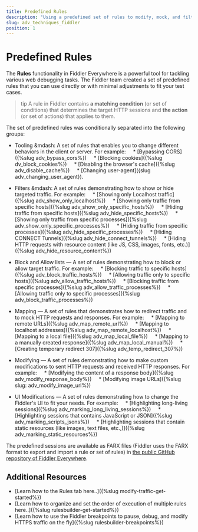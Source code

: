 ```yaml
---
title: Predefined Rules
description: "Using a predefined set of rules to modify, mock, and filter HTTPS traffic with Fiddler Everywhere."
slug: adv_techniques_fiddler
position: 1
---
```


# Predefined Rules

The **Rules** functionality in Fiddler Everywhere is a powerful tool for tackling various web debugging tasks. The Fiddler team created a set of predefined rules that you can use directly or with minimal adjustments to fit your test cases.

>tip A rule in Fiddler contains **a matching condition** (or set of conditions) that determines the target HTTP sessions and **the action** (or set of actions) that applies to them.

The set of predefined rules was conditionally separated into the following groups:

- Tooling &mdash: A set of rules that enables you to change different behaviors in the client or server. For example:
    * [Bypassing CORS]({%slug adv_bypass_cors%})
    * [Blocking cookies]({%slug dv_block_cookies%})
    * [Disabling the browser's cache]({%slug adv_disable_cache%})
    * [Changing user-agent]({slug adv_changing_user_agent}).

- Filters &mdash: A set of rules demonstrating how to show or hide targeted traffic. For example:
    * [Showing only Localhost traffic]({%slug adv_show_only_localhost%})
    * [Showing only traffic from specific hosts]({%slug adv_show_only_specific_hosts%})
    * [Hiding traffic from specific hosts]({%slug adv_hide_specific_hosts%})
    * [Showing only traffic from specific processes]({%slug adv_show_only_specific_processes%})
    * [Hiding traffic from specific processes]({%slug adv_hide_specific_processes%})
    * [Hiding CONNECT Tunnels]({%slug adv_hide_connect_tunnels%})
    * [Hiding HTTP requests with resource content (like JS, CSS, images, fonts, etc.)]({%slug adv_hide_resource_content%})

- Block and Allow lists &mdash; A set of rules demonstrating how to block or allow target traffic. For example:
    * [Blocking traffic to specific hosts]({%slug adv_block_traffic_hosts%})
    * [Allowing traffic only to specific hosts]({%slug adv_allow_traffic_hosts%})
    * [Blocking traffic from specific processes]({%slug adv_allow_traffic_processes%})
    * [Allowing traffic only to specific processes]({%slug adv_block_traffic_processes%})

- Mapping &mdash; A set of rules that demonstrates how to redirect traffic and to mock HTTP requests and responses. For example:
    * [Mapping to remote URLs]({%slug adv_map_remote_url%})
    * [Mapping to localhost addresses]({%slug adv_map_remote_localhost%})
    * [Mapping to a local file]({%slug adv_map_local_file%})
    * [Mapping to a manually created response]({%slug adv_map_local_manual%})
    * [Creating temporary redirect 307]({%slug adv_temp_redirect_307%})

- Modifying &mdash; A set of rules demonstrating how to make custom modifications to sent HTTP requests and received HTTP responses. For example:
    * [Modifying the content of a response body]({%slug adv_modify_response_body%})
    * [Modifying image URLs]({%slug slug: adv_modify_image_url%})

- UI Modifications &mdash; A set of rules demonstrating how to change the Fiddler's UI to fit your needs. For example:
    * [Highlighting long-living sessions]({%slug adv_marking_long_living_sessions%})
    * [Highlighting sessions that contains JavaScript or JSON]({%slug adv_marking_scripts_jsons%})
    * [Highlighting sessions that contain static resources (like images, text files, etc.,)]({%slug adv_marking_static_resources%})

The predefined sessions are available as FARX files (Fiddler uses the FARX format to export and import a rule or set of rules) in [the public GitHub repository of Fiddler Everywhere](https://github.com/telerik/fiddler-everywhere/rules/).

## Additional Resources

- [Learn how to the Rules tab here..]({%slug modify-traffic-get-started%})
- [Learn how to organize and set the order of execution of multiple rules here..]({%slug rulesbuilder-get-started%})
- [Learn how to use the Fiddler breakpoints to pause, debug, and modify HTTPS traffic on the fly]({%slug rulesbuilder-breakpoints%})